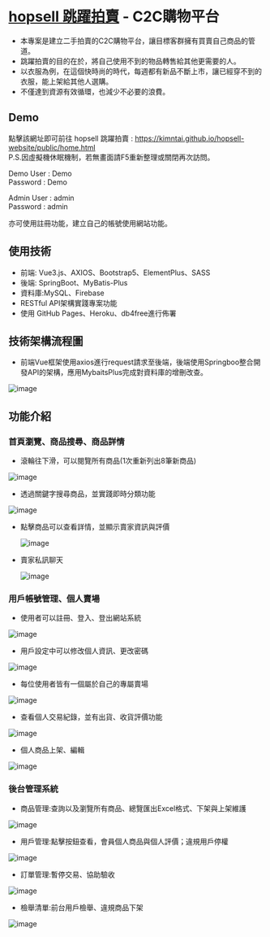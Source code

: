 # [hopsell 跳躍拍賣](https://kimntai.github.io/hopsell-website/public/home.html) - C2C購物平台

 * 本專案是建立二手拍賣的C2C購物平台，讓目標客群擁有買賣自己商品的管道。
 * 跳躍拍賣的目的在於，將自己使用不到的物品轉售給其他更需要的人。
 * 以衣服為例，在這個快時尚的時代，每週都有新品不斷上市，讓已經穿不到的衣服，能上架給其他人選購。
 * 不僅達到資源有效循環，也減少不必要的浪費。

## Demo
點擊該網址即可前往 hopsell 跳躍拍賣 : https://kimntai.github.io/hopsell-website/public/home.html</br>
P.S.因虛擬機休眠機制，若無畫面請F5重新整理或關閉再次訪問。

Demo User : Demo</br>
Password : Demo

Admin User : admin</br>
Password : admin

亦可使用註冊功能，建立自己的帳號使用網站功能。

## 使用技術

 * 前端: Vue3.js、AXIOS、Bootstrap5、ElementPlus、SASS
 * 後端: SpringBoot、MyBatis-Plus
 * 資料庫:MySQL、Firebase
 * RESTful API架構實踐專案功能
 * 使用 GitHub Pages、Heroku、db4free進行佈署

## 技術架構流程圖

 * 前端Vue框架使用axios進行request請求至後端，後端使用Springboo整合開發API的架構，應用MybaitsPlus完成對資料庫的增刪改查。

  ![image](https://i.imgur.com/pocHGFO.png)

## 功能介紹

### 首頁瀏覽、商品搜尋、商品詳情

 * 滾輪往下滑，可以閱覽所有商品(1次重新列出8筆新商品)

  ![image](https://i.imgur.com/esuNtec.png)

 * 透過關鍵字搜尋商品，並實踐即時分類功能

  ![image](https://i.imgur.com/LkwLzgf.png)

 * 點擊商品可以查看詳情，並顯示賣家資訊與評價

   ![image](https://i.imgur.com/GkV2af6.png)

 * 賣家私訊聊天

   ![image](https://i.imgur.com/Gn4qYnJ.png)


### 用戶帳號管理、個人賣場

 * 使用者可以註冊、登入、登出網站系統

  ![image](https://i.imgur.com/86k6Wzn.png)

 * 用戶設定中可以修改個人資訊、更改密碼

  ![image](https://i.imgur.com/03NpMT6.png)

 * 每位使用者皆有一個屬於自己的專屬賣場

  ![image](https://i.imgur.com/rXgdP82.png)

 * 查看個人交易紀錄，並有出貨、收貨評價功能

  ![image](https://i.imgur.com/ZwMTSMN.png)

 * 個人商品上架、編輯

  ![image](https://i.imgur.com/zc0pA34.png)

### 後台管理系統

 * 商品管理:查詢以及瀏覽所有商品、總覽匯出Excel格式、下架與上架維護

  ![image](https://i.imgur.com/9baw8ym.png)

 * 用戶管理:點擊按鈕查看，會員個人商品與個人評價；違規用戶停權

  ![image](https://i.imgur.com/9baw8ym.png)

 * 訂單管理:暫停交易、協助驗收

  ![image](https://i.imgur.com/m5pnjCs.png)

 * 檢舉清單:前台用戶檢舉、違規商品下架 

  ![image](https://i.imgur.com/OnXQOJJ.png)


